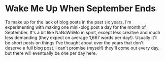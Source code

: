 # Wake Me Up When September Ends

To make up for the lack of blog posts in the past six years, I'm experimenting with making one mini-blog post a day for the month of September. It's a bit like NaNoWriMo in spirit, except less creative and much less demanding (they expect on average 1,667 words per day!). Usually it'll be short posts on things I've thought about over the years that don't deserve a full blog post. I can't promise (myself) they'll come out every day, but there will eventually be one per day here.

